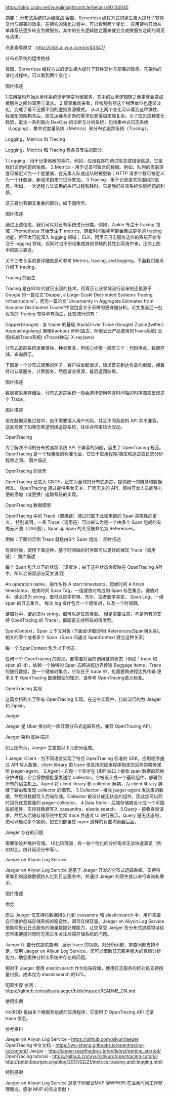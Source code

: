 https://blog.csdn.net/yunqiinsight/article/details/80134045

摘要： 分布式系统的运维挑战 容器、Serverless 编程方式的诞生极大提升了软件交付与部署的效率。在架构的演化过程中，可以看到两个变化： 应用架构开始从单体系统逐步转变为微服务，其中的业务逻辑随之而来就会变成微服务之间的调用与请求。

点此查看原文：http://click.aliyun.com/m/43347/

分布式系统的运维挑战

容器、Serverless 编程方式的诞生极大提升了软件交付与部署的效率。在架构的演化过程中，可以看到两个变化：

图片描述

1.应用架构开始从单体系统逐步转变为微服务，其中的业务逻辑随之而来就会变成微服务之间的调用与请求。 
2.资源角度来看，传统服务器这个物理单位也逐渐淡化，变成了看不见摸不到的虚拟资源模式。 
从以上两个变化可以看到这种弹性、标准化的架构背后，原先运维与诊断的需求也变得越来越复杂。为了应对这种变化趋势，诞生一系列面向 DevOps 的诊断与分析系统，包括集中式日志系统（Logging），集中式度量系统（Metrics）和分布式追踪系统（Tracing）。

Logging，Metrics 和 Tracing

Logging，Metrics 和 Tracing 有各自专注的部分。

1.Logging - 用于记录离散的事件。例如，应用程序的调试信息或错误信息。它是我们诊断问题的依据。 
2.Metrics - 用于记录可聚合的数据。例如，队列的当前深度可被定义为一个度量值，在元素入队或出队时被更新；HTTP 请求个数可被定义为一个计数器，新请求到来时进行累加。 
3.Tracing - 用于记录请求范围内的信息。例如，一次远程方法调用的执行过程和耗时。它是我们排查系统性能问题的利器。

这三者也有相互重叠的部分，如下图所示。

图片描述

通过上述信息，我们可以对已有系统进行分类。例如，Zipkin 专注于 tracing 领域；Prometheus 开始专注于 metrics，随着时间推移可能会集成更多的 tracing 功能，但不太可能深入 logging 领域； ELK，阿里云日志服务这样的系统开始专注于 logging 领域，但同时也不断地集成其他领域的特性到系统中来，正向上图中的圆心靠近。

关于三者关系的更详细信息可参考 Metrics, tracing, and logging。下面我们重点介绍下 tracing。

Tracing 的诞生

Tracing 是在90年代就已出现的技术。但真正让该领域流行起来的还是源于 Google 的一篇论文”Dapper, a Large-Scale Distributed Systems Tracing Infrastructure”，而另一篇论文”Uncertainty in Aggregate Estimates from Sampled Distributed Traces”中则包含关于采样的更详细分析。论文发表后一批优秀的 Tracing 软件孕育而生，比较流行的有：

Dapper(Google) : 各 tracer 的基础 
StackDriver Trace (Google) 
Zipkin(twitter) 
Appdash(golang) 
鹰眼(taobao) 
谛听(盘古，阿里云云产品使用的Trace系统) 
云图(蚂蚁Trace系统) 
sTrace(神马) 
X-ray(aws)

分布式追踪系统发展很快，种类繁多，但核心步骤一般有三个：代码埋点，数据存储、查询展示。

下图是一个分布式调用的例子，客户端发起请求，请求首先到达负载均衡器，接着经过认证服务，计费服务，然后请求资源，最后返回结果。

图片描述

数据被采集存储后，分布式追踪系统一般会选择使用包含时间轴的时序图来呈现这个 Trace。

图片描述

但在数据采集过程中，由于需要侵入用户代码，并且不同系统的 API 并不兼容，这就导致了如果您希望切换追踪系统，往往会带来较大改动。

OpenTracing

为了解决不同的分布式追踪系统 API 不兼容的问题，诞生了 OpenTracing 规范。 
OpenTracing 是一个轻量级的标准化层，它位于应用程序/类库和追踪或日志分析程序之间。 
图片描述

OpenTracing 的优势

OpenTracing 已进入 CNCF，正在为全球的分布式追踪，提供统一的概念和数据标准。 
OpenTracing 通过提供平台无关、厂商无关的 API，使得开发人员能够方便的添加（或更换）追踪系统的实现。

OpenTracing 数据模型

OpenTracing 中的 Trace（调用链）通过归属于此调用链的 Span 来隐性的定义。 
特别说明，一条 Trace（调用链）可以被认为是一个由多个 Span 组成的有向无环图（DAG图），Span 与 Span 的关系被命名为 References。

例如：下面的示例 Trace 就是由8个 Span 组成： 
图片描述

有些时候，使用下面这种，基于时间轴的时序图可以更好的展现 Trace（调用链）： 
图片描述

每个 Span 包含以下的状态:（译者注：由于这些状态会反映在 OpenTracing API 中，所以会保留部分英文说明）

An operation name，操作名称 
A start timestamp，起始时间 
A finish timestamp，结束时间 
Span Tag，一组键值对构成的 Span 标签集合。键值对中，键必须为 string，值可以是字符串，布尔，或者数字类型。 
Span Log，一组 span 的日志集合。 
每次 log 操作包含一个键值对，以及一个时间戳。

键值对中，键必须为 string，值可以是任意类型。 
但是需要注意，不是所有的支持 OpenTracing 的 Tracer，都需要支持所有的值类型。

SpanContext，Span 上下文对象 (下面会详细说明) 
References(Span间关系)，相关的零个或者多个 Span（Span 间通过 SpanContext 建立这种关系）

每一个 SpanContext 包含以下状态：

任何一个 OpenTracing 的实现，都需要将当前调用链的状态（例如：trace 和 span 的 id），依赖一个独特的 Span 去跨进程边界传输 
Baggage Items，Trace 的随行数据，是一个键值对集合，它存在于 trace 中，也需要跨进程边界传输 
更多关于 OpenTracing 数据模型的知识，请参考 OpenTracing语义标准。

OpenTracing 实现

这篇文档列出了所有 OpenTracing 实现。在这些实现中，比较流行的为 Jaeger 和 Zipkin。

Jaeger

Jaeger 是 Uber 推出的一款开源分布式追踪系统，兼容 OpenTracing API。

Jaeger 架构 
图片描述

如上图所示，Jaeger 主要由以下几部分组成。

1.Jaeger Client - 为不同语言实现了符合 OpenTracing 标准的 SDK。应用程序通过 API 写入数据，client library 把 trace 信息按照应用程序指定的采样策略传递给 jaeger-agent。 
2.Agent - 它是一个监听在 UDP 端口上接收 span 数据的网络守护进程，它会将数据批量发送给 collector。它被设计成一个基础组件，部署到所有的宿主机上。Agent 将 client library 和 collector 解耦，为 client library 屏蔽了路由和发现 collector 的细节。 
3.Collector - 接收 jaeger-agent 发送来的数据，然后将数据写入后端存储。Collector 被设计成无状态的组件，因此您可以同时运行任意数量的 jaeger-collector。 
4.Data Store - 后端存储被设计成一个可插拔的组件，支持将数据写入 cassandra、elastic search。 
5.Query - 接收查询请求，然后从后端存储系统中检索 trace 并通过 UI 进行展示。Query 是无状态的，您可以启动多个实例，把它们部署在 nginx 这样的负载均衡器后面。

Jaeger 存在的问题

需要架设并维护存储。 
UI比较薄弱，有一些个性化的分析需求无法快速满足（例如对比，统计延迟分布等）。

Jaeger on Aliyun Log Service

Jaeger on Aliyun Log Service 是基于 Jeager 开发的分布式追踪系统，支持将采集到的追踪数据持久化到日志服务中，并通过 Jaeger 的原生接口进行查询和展示。

图片描述

优势

原生 Jaeger 仅支持将数据持久化到 cassandra 和 elasticsearch 中，用户需要自行维护后端存储系统的稳定性，调节存储容量。Jaeger on Aliyun Log Service 借助阿里云日志服务的海量数据处理能力，让您享受 Jaeger 在分布式追踪领域给您带来便捷的同时无需过多关注后端存储系统的问题。

Jaeger UI 部分仅提供查询、展示 trace 的功能，对分析问题、排查问题支持不足。使用 Jaeger on Aliyun Log Service，您可以借助日志服务强大的查询分析能力，助您更快分析出系统中存在的问题。

相对于 Jaeger 使用 elasticsearch 作为后端存储，使用日志服务的好处是支持按量付费，成本仅为 elasticsearch 的13%。

配置步骤 
参阅：https://github.com/aliyun/jaeger/blob/master/README_CN.md

使用实例

HotROD 是由多个微服务组成的应用程序，它使用了 OpenTracing API 记录 trace 信息。

参考资料

Jaeger on Aliyun Log Service - https://github.com/aliyun/jaeger 
OpenTracing 中文文档 - https://wu-sheng.gitbooks.io/opentracing-io/content/ 
Jaeger - http://jaeger.readthedocs.io/en/latest/getting_started/ 
OpenTracing tutorial - https://github.com/yurishkuro/opentracing-tutorial 
http://peter.bourgon.org/blog/2017/02/21/metrics-tracing-and-logging.html

特别感谢

Jaeger on Aliyun Log Service 是基于阿里云MVP @WPH95 在业余时间工作整理而成，感谢 MVP 
的杰出贡献！